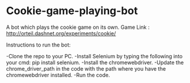 # Cookie-game-playing-bot
A bot which plays the cookie game on its own.
Game Link : http://orteil.dashnet.org/experiments/cookie/

Instructions to run the bot:

-Clone the repo to your PC.
-Install Selenium by typing the following into your cmd: pip install selenium.
-Install the chromewebdriver.
-Update the chrome_driver_path in the code with the path where you have the chromewebdriver installed.
-Run the code.
